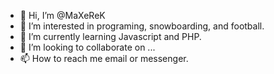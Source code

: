 - 👋 Hi, I’m @MaXeReK
- 👀 I’m interested in programing, snowboarding, and football.
- 🌱 I’m currently learning Javascript and PHP.
- 💞️ I’m looking to collaborate on ...
- 📫 How to reach me email or messenger.

<!---
MaXeReK/MaXeReK is a ✨ special ✨ repository because its `README.md` (this file) appears on your GitHub profile.
You can click the Preview link to take a look at your changes.
--->

